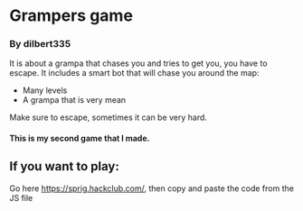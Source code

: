 # Grampers game

### By dilbert335

It is about a grampa that chases you and tries to get you, you have to escape.
It includes a smart bot that will chase you around the map:
- Many levels
- A grampa that is very mean

Make sure to escape, sometimes it can be very hard.

#### This is my second game that I made.

## If you want to play:

Go here https://sprig.hackclub.com/, then copy and paste the code from the JS file
